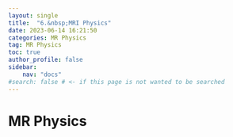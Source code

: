 ```yaml
---
layout: single
title:  "6.&nbsp;MRI Physics"
date: 2023-06-14 16:21:50
categories: MR Physics
tag: MR Physics
toc: true
author_profile: false
sidebar:
    nav: "docs"
#search: false # <- if this page is not wanted to be searched
---
```


# MR Physics
